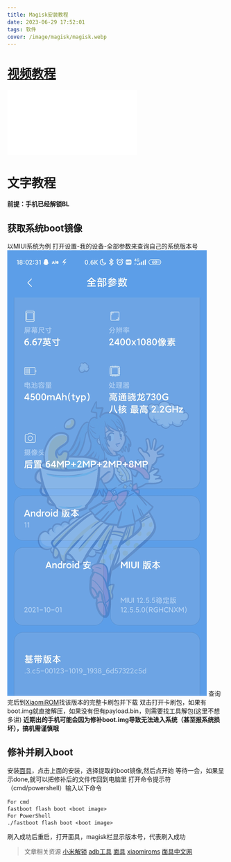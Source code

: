 ```yaml
---
title: Magisk安装教程
date: 2023-06-29 17:52:01
tags: 软件
cover: /image/magisk/magisk.webp
---
```

# [视频教程](https://www.bilibili.com/video/BV13B4y1x7rh)
<iframe src="//player.bilibili.com/player.html?aid=600285833&bvid=BV13B4y1x7rh&cid=756404306&page=1" scrolling="no" border="0" frameborder="no" framespacing="0" allowfullscreen="true"> </iframe>

# 文字教程
**前提：手机已经解锁BL**
## 获取系统boot镜像
以MIUI系统为例 打开设置-我的设备-全部参数来查询自己的系统版本号
![](/image/magisk/1.jpg) 
查询完后到[XiaomiROM](https://xiaomirom.com)找该版本的完整卡刷包并下载
双击打开卡刷包，如果有boot.img就直接解压，如果没有但有payload.bin，则需要找工具解包(这里不想多讲)
**近期出的手机可能会因为修补boot.img导致无法进入系统（甚至报系统损坏），搞机需谨慎哦**
## 修补并刷入boot
安装[面具](https://github.com/topjohnwu/magisk/releases)，点击上面的安装，选择提取的boot镜像,然后点开始
等待一会，如果显示done,就可以把修补后的文件传回到电脑里
打开命令提示符（cmd/powershell）输入以下命令
``` 
For cmd
fastboot flash boot <boot image>
For PowerShell
./fastboot flash boot <boot image>
```
刷入成功后重启，打开面具，magisk栏显示版本号，代表刷入成功
>文章相关资源
[小米解锁](https://www.miui.com/unlock/index.html) 
[​adb工​具](https://developer.android.google.cn/studio/releases/platform-tools) 
[面具](https://github.com/topjohnwu/Magisk/releases)
 [xiaomiroms](https://xiaomirom.com/) 
[面具中文网](https://magiskcn.com)